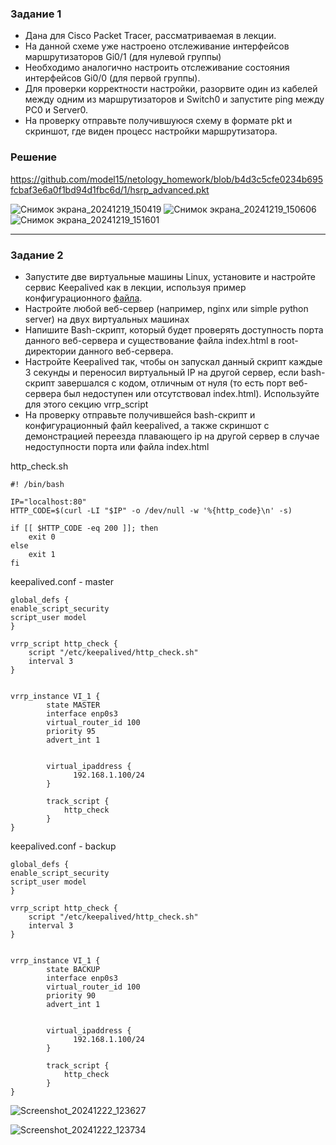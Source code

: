 ### Задание 1
- Дана для Cisco Packet Tracer, рассматриваемая в лекции.
- На данной схеме уже настроено отслеживание интерфейсов маршрутизаторов Gi0/1 (для нулевой группы)
- Необходимо аналогично настроить отслеживание состояния интерфейсов Gi0/0 (для первой группы).
- Для проверки корректности настройки, разорвите один из кабелей между одним из маршрутизаторов и Switch0 и запустите ping между PC0 и Server0.
- На проверку отправьте получившуюся схему в формате pkt и скриншот, где виден процесс настройки маршрутизатора.

### Решение
https://github.com/model15/netology_homework/blob/b4d3c5cfe0234b695fcbaf3e6a0f1bd94d1fbc6d/1/hsrp_advanced.pkt

![Снимок экрана_20241219_150419](https://github.com/user-attachments/assets/10304757-32c6-421e-a2c6-605b896ec8ab)
![Снимок экрана_20241219_150606](https://github.com/user-attachments/assets/5617d041-de27-4bc1-9de8-d43e07aea537)
![Снимок экрана_20241219_151601](https://github.com/user-attachments/assets/5f4a49ff-7a5f-4ac7-aad5-c7f4a6d6e475)



------


### Задание 2
- Запустите две виртуальные машины Linux, установите и настройте сервис Keepalived как в лекции, используя пример конфигурационного [файла](1/keepalived-simple.conf).
- Настройте любой веб-сервер (например, nginx или simple python server) на двух виртуальных машинах
- Напишите Bash-скрипт, который будет проверять доступность порта данного веб-сервера и существование файла index.html в root-директории данного веб-сервера.
- Настройте Keepalived так, чтобы он запускал данный скрипт каждые 3 секунды и переносил виртуальный IP на другой сервер, если bash-скрипт завершался с кодом, отличным от нуля (то есть порт веб-сервера был недоступен или отсутствовал index.html). Используйте для этого секцию vrrp_script
- На проверку отправьте получившейся bash-скрипт и конфигурационный файл keepalived, а также скриншот с демонстрацией переезда плавающего ip на другой сервер в случае недоступности порта или файла index.html

http_check.sh
```
#! /bin/bash

IP="localhost:80"
HTTP_CODE=$(curl -LI "$IP" -o /dev/null -w '%{http_code}\n' -s)

if [[ $HTTP_CODE -eq 200 ]]; then
    exit 0
else
    exit 1
fi

```
keepalived.conf - master
```
global_defs {
enable_script_security
script_user model
}

vrrp_script http_check {
    script "/etc/keepalived/http_check.sh"
    interval 3
}


vrrp_instance VI_1 {
        state MASTER
        interface enp0s3
        virtual_router_id 100
        priority 95
        advert_int 1


        virtual_ipaddress {
              192.168.1.100/24
        }

        track_script {
            http_check
        }
}        

```
keepalived.conf - backup
```
global_defs {
enable_script_security
script_user model
}

vrrp_script http_check {
    script "/etc/keepalived/http_check.sh"
    interval 3
}


vrrp_instance VI_1 {
        state BACKUP
        interface enp0s3
        virtual_router_id 100
        priority 90
        advert_int 1


        virtual_ipaddress {
              192.168.1.100/24
        }

        track_script {
            http_check
        }
}     
```
![Screenshot_20241222_123627](https://github.com/user-attachments/assets/6a12fd84-ecef-4e1c-bd0c-8e5770f577a7)

![Screenshot_20241222_123734](https://github.com/user-attachments/assets/8d1e0724-c606-4548-bed4-fbae1c158e8c)
